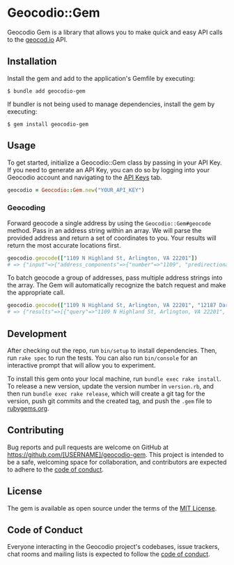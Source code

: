 # Geocodio::Gem

Geocodio Gem is a library that allows you to make quick and easy API calls to the [geocod.io](https://geocod.io) API.  
## Installation

Install the gem and add to the application's Gemfile by executing:

    $ bundle add geocodio-gem

If bundler is not being used to manage dependencies, install the gem by executing:

    $ gem install geocodio-gem

## Usage

To get started, initialize a Geocodio::Gem class by passing in your API Key. If you need to generate an API Key, you can do so by logging into your Geocodio account and navigating to the [API Keys](https://dash.geocod.io/apikey) tab.

```ruby
geocodio = Geocodio::Gem.new("YOUR_API_KEY")
```

### Geocoding

Forward geocode a single address by using the `Geocodio::Gem#geocode` method. Pass in an address string within an array. We will parse the provided address and return a set of coordinates to you. Your results will return the most accurate locations first. 

```ruby
geocodio.geocode(["1109 N Highland St, Arlington, VA 22201"])
# => {"input"=>{"address_components"=>{"number"=>"1109", "predirectional"=>"N", "street"=>"Highland", "suffix"=>"St", "formatted_street"=>"N Highland St", "city"=>"Arlington", "state"=>"VA", "zip"=>"22201", "country"=>"US"}, "formatted_address"=>"1109 N Highland St, Arlington, VA 22201"}, "results"=>[{"address_components"=>{"number"=>"1109", "predirectional"=>"N", "street"=>"Highland", "suffix"=>"St", "formatted_street"=>"N Highland St", "city"=>"Arlington", "county"=>"Arlington County", "state"=>"VA", "zip"=>"22201", "country"=>"US"}, "formatted_address"=>"1109 N Highland St, Arlington, VA 22201", "location"=>{"lat"=>38.886672, "lng"=>-77.094735}, "accuracy"=>1, "accuracy_type"=>"rooftop", "source"=>"Arlington"}]}
```

To batch geocode a group of addresses, pass multiple address strings into the array. The Gem will automatically recognize the batch request and make the appropriate call. 

```ruby
geocodio.geocode(["1109 N Highland St, Arlington, VA 22201", "12187 Darnestown Rd, Gaithersburg, MD 20878", "4961 Elm Street, Bethesda, MD" ])
# => {"results"=>[{"query"=>"1109 N Highland St, Arlington, VA 22201", "response"=>{"input"=>{"address_components"=>{"number"=>"1109", "predirectional"=>"N", "street"=>"Highland", "suffix"=>"St", "formatted_street"=>"N Highland St", "city"=>"Arlington", "state"=>"VA", "zip"=>"22201", "country"=>"US"}, "formatted_address"=>"1109 N Highland St, Arlington, VA 22201"}, "results"=>[{"address_components"=>{"number"=>"1109", "predirectional"=>"N", "street"=>"Highland", "suffix"=>"St", "formatted_street"=>"N Highland St", "city"=>"Arlington", "county"=>"Arlington County", "state"=>"VA", "zip"=>"22201", "country"=>"US"}, "formatted_address"=>"1109 N Highland St, Arlington, VA 22201", "location"=>{"lat"=>38.886672, "lng"=>-77.094735}, "accuracy"=>1, "accuracy_type"=>"rooftop", "source"=>"Arlington"}]}}, {"query"=>"12187 Darnestown Rd, Gaithersburg, MD 20878", "response"=>{"input"=>{"address_components"=>{"number"=>"12187", "street"=>"Darnestown", "suffix"=>"Rd", "formatted_street"=>"Darnestown Rd", "city"=>"Gaithersburg", "state"=>"MD", "zip"=>"20878", "country"=>"US"}, "formatted_address"=>"12187 Darnestown Rd, Gaithersburg, MD 20878"}, "results"=>[{"address_components"=>{"number"=>"12187", "street"=>"Darnestown", "suffix"=>"Rd", "formatted_street"=>"Darnestown Rd", "city"=>"Gaithersburg", "county"=>"Montgomery County", "state"=>"MD", "zip"=>"20878", "country"=>"US"}, "formatted_address"=>"12187 Darnestown Rd, Gaithersburg, MD 20878", "location"=>{"lat"=>39.118169, "lng"=>-77.251699}, "accuracy"=>1, "accuracy_type"=>"rooftop", "source"=>"Montgomery"}, {"address_components"=>{"number"=>"12185", "street"=>"Darnestown", "suffix"=>"Rd", "formatted_street"=>"Darnestown Rd", "city"=>"Gaithersburg", "county"=>"Montgomery County", "state"=>"MD", "zip"=>"20878", "country"=>"US"}, "formatted_address"=>"12185 Darnestown Rd, Gaithersburg, MD 20878", "location"=>{"lat"=>39.118093, "lng"=>-77.25167}, "accuracy"=>0.9, "accuracy_type"=>"nearest_rooftop_match", "source"=>"Montgomery"}, {"address_components"=>{"number"=>"12189", "street"=>"Darnestown", "suffix"=>"Rd", "formatted_street"=>"Darnestown Rd", "city"=>"Gaithersburg", "county"=>"Montgomery County", "state"=>"MD", "zip"=>"20878", "country"=>"US"}, "formatted_address"=>"12189 Darnestown Rd, Gaithersburg, MD 20878", "location"=>{"lat"=>39.118248, "lng"=>-77.251722}, "accuracy"=>0.9, "accuracy_type"=>"nearest_rooftop_match", "source"=>"Montgomery"}, {"address_components"=>{"number"=>"12183", "street"=>"Darnestown", "suffix"=>"Rd", "formatted_street"=>"Darnestown Rd", "city"=>"Gaithersburg", "county"=>"Montgomery County", "state"=>"MD", "zip"=>"20878", "country"=>"US"}, "formatted_address"=>"12183 Darnestown Rd, Gaithersburg, MD 20878", "location"=>{"lat"=>39.117998, "lng"=>-77.25164}, "accuracy"=>0.9, "accuracy_type"=>"nearest_rooftop_match", "source"=>"Montgomery"}]}}, {"query"=>"4961 Elm Street, Bethesda, MD", "response"=>{"input"=>{"address_components"=>{"number"=>"4961", "street"=>"Elm", "suffix"=>"St", "formatted_street"=>"Elm St", "city"=>"Bethesda", "state"=>"MD", "country"=>"US"}, "formatted_address"=>"4961 Elm St, Bethesda, MD"}, "results"=>[{"address_components"=>{"number"=>"4961", "street"=>"Elm", "suffix"=>"St", "formatted_street"=>"Elm St", "city"=>"Bethesda", "county"=>"Montgomery County", "state"=>"MD", "zip"=>"20814", "country"=>"US"}, "formatted_address"=>"4961 Elm St, Bethesda, MD 20814", "location"=>{"lat"=>38.982196, "lng"=>-77.098161}, "accuracy"=>1, "accuracy_type"=>"rooftop", "source"=>"Montgomery"}, {"address_components"=>{"number"=>"4959", "street"=>"Elm", "suffix"=>"St", "formatted_street"=>"Elm St", "city"=>"Bethesda", "county"=>"Montgomery County", "state"=>"MD", "zip"=>"20814", "country"=>"US"}, "formatted_address"=>"4959 Elm St, Bethesda, MD 20814", "location"=>{"lat"=>38.982198, "lng"=>-77.098084}, "accuracy"=>0.9, "accuracy_type"=>"nearest_rooftop_match", "source"=>"Montgomery"}, {"address_components"=>{"number"=>"4963", "street"=>"Elm", "suffix"=>"St", "formatted_street"=>"Elm St", "city"=>"Bethesda", "county"=>"Montgomery County", "state"=>"MD", "zip"=>"20814", "country"=>"US"}, "formatted_address"=>"4963 Elm St, Bethesda, MD 20814", "location"=>{"lat"=>38.98239, "lng"=>-77.097993}, "accuracy"=>0.9, "accuracy_type"=>"nearest_rooftop_match", "source"=>"Statewide MD"}, {"address_components"=>{"number"=>"4963", "street"=>"Elm", "suffix"=>"St", "formatted_street"=>"Elm St", "city"=>"Bethesda", "county"=>"Montgomery County", "state"=>"MD", "zip"=>"20814", "country"=>"US"}, "formatted_address"=>"4963 Elm St, Bethesda, MD 20814", "location"=>{"lat"=>38.982195, "lng"=>-77.098244}, "accuracy"=>0.9, "accuracy_type"=>"nearest_rooftop_match", "source"=>"Montgomery"}]}}]}
```



## Development

After checking out the repo, run `bin/setup` to install dependencies. Then, run `rake spec` to run the tests. You can also run `bin/console` for an interactive prompt that will allow you to experiment.

To install this gem onto your local machine, run `bundle exec rake install`. To release a new version, update the version number in `version.rb`, and then run `bundle exec rake release`, which will create a git tag for the version, push git commits and the created tag, and push the `.gem` file to [rubygems.org](https://rubygems.org).

## Contributing

Bug reports and pull requests are welcome on GitHub at https://github.com/[USERNAME]/geocodio-gem. This project is intended to be a safe, welcoming space for collaboration, and contributors are expected to adhere to the [code of conduct](https://github.com/[USERNAME]/geocodio-gem/blob/master/CODE_OF_CONDUCT.md).

## License

The gem is available as open source under the terms of the [MIT License](https://opensource.org/licenses/MIT).

## Code of Conduct

Everyone interacting in the Geocodio project's codebases, issue trackers, chat rooms and mailing lists is expected to follow the [code of conduct](https://github.com/[USERNAME]/geocodio-gem/blob/master/CODE_OF_CONDUCT.md).

